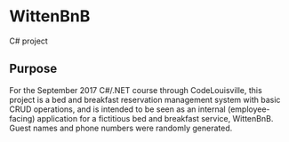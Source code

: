 # WittenBnB
C# project

## Purpose
For the September 2017 C#/.NET course through CodeLouisville, this project is a bed and breakfast reservation management system with basic CRUD operations, and is intended to be seen as an internal (employee-facing) application for a fictitious bed and breakfast service, WittenBnB. Guest names and phone numbers were randomly generated.
